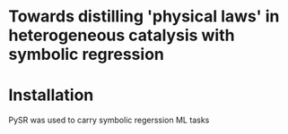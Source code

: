 # Towards distilling 'physical laws' in heterogeneous catalysis with symbolic regression


# Installation 
PySR was used to carry symbolic regerssion ML tasks
